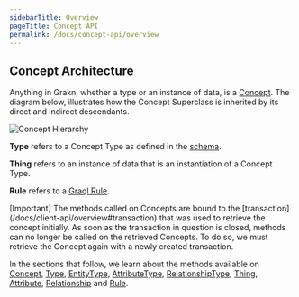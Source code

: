 ```yaml
---
sidebarTitle: Overview
pageTitle: Concept API
permalink: /docs/concept-api/overview
---
```


## Concept Architecture
Anything in Grakn, whether a type or an instance of data, is a [Concept](/docs/concept-api/concept). The diagram below, illustrates how the Concept Superclass is inherited by its direct and indirect descendants.

![Concept Hierarchy](/docs/images/concept-api/overview_hierarchy.png)

**Type** refers to a Concept Type as defined in the [schema](/docs/schema/overview#data-model).

**Thing** refers to an instance of data that is an instantiation of a Concept Type.

**Rule** refers to a [Graql Rule](/docs/schema/rules).

<div class="note">
[Important]
The methods called on Concepts are bound to the [transaction](/docs/client-api/overview#transaction) that was used to retrieve the concept initially. As soon as the transaction in question is closed, methods can no longer be called on the retrieved Concepts. To do so, we must retrieve the Concept again with a newly created transaction.
</div>

In the sections that follow, we learn about the methods available on [Concept](/docs/concept-api/concept), [Type](/docs/concept-api/type#type-methods), [EntityType](/docs/concept-api/type#entitytype-methods), [AttributeType](/docs/concept-api/type#attributetype-methods), [RelationshipType](/docs/concept-api/type#relationshiptype-methods), [Thing](/docs/concept-api/thing#thing-methods), [Attribute](/docs/concept-api/thing#attribute-methods), [Relationship](/docs/concept-api/thing#relationship-methods) and [Rule](/docs/concept-api/rule).
